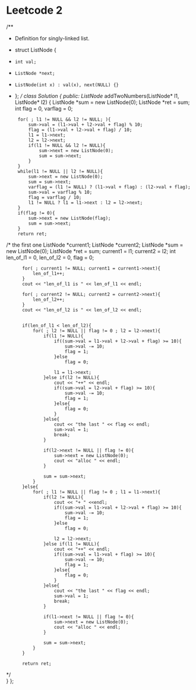 # Leetcode 2
  /**
   * Definition for singly-linked list.
   * struct ListNode {
   *     int val;
   *     ListNode *next;
   *     ListNode(int x) : val(x), next(NULL) {}
   * };
   */
  class Solution {
  public:
      ListNode* addTwoNumbers(ListNode* l1, ListNode* l2) {
          ListNode *sum = new ListNode(0);
          ListNode *ret = sum;
          int flag = 0, varflag = 0;

          for( ; l1 != NULL && l2 != NULL; ){
              sum->val = (l1->val + l2->val + flag) % 10;
              flag = (l1->val + l2->val + flag) / 10;
              l1 = l1->next;
              l2 = l2->next;
              if(l1 != NULL && l2 != NULL){
                  sum->next = new ListNode(0);
                  sum = sum->next;
              }
          }
          while(l1 != NULL || l2 != NULL){
              sum->next = new ListNode(0);
              sum = sum->next;
              varflag = (l1 != NULL) ? (l1->val + flag) : (l2->val + flag);
              sum->val = varflag % 10;
              flag = varflag / 10;
              l1 != NULL ? l1 = l1->next : l2 = l2->next;            
          }
          if(flag != 0){
              sum->next = new ListNode(flag);
              sum = sum->next;
          }
          return ret;        

  /* the first one
          ListNode *current1;
          ListNode *current2;
          ListNode *sum = new ListNode(0);
          ListNode *ret = sum;
          current1 = l1;
          current2 = l2;
          int len_of_l1 = 0, len_of_l2 = 0, flag = 0;


          for( ; current1 != NULL; current1 = current1->next){
              len_of_l1++;
          }
          cout << "len_of_l1 is " << len_of_l1 << endl;

          for( ; current2 != NULL; current2 = current2->next){
              len_of_l2++;
          }
          cout << "len_of_l2 is " << len_of_l2 << endl;


          if(len_of_l1 < len_of_l2){
              for( ; l2 != NULL || flag != 0 ; l2 = l2->next){
                  if(l1 != NULL){
                      if((sum->val = l1->val + l2->val + flag) >= 10){
                          sum->val -= 10;
                          flag = 1;
                      }else
                          flag = 0;

                      l1 = l1->next;
                  }else if(l2 != NULL){
                      cout << "++" << endl;
                      if((sum->val = l2->val + flag) >= 10){
                          sum->val -= 10;
                          flag = 1;
                      }else{
                          flag = 0;
                      }
                  }else{
                      cout << "the last " << flag << endl;
                      sum->val = 1;
                      break;
                  }

                  if(l2->next != NULL || flag != 0){
                      sum->next = new ListNode(0);
                      cout << "alloc " << endl;
                  }

                  sum = sum->next;
              }
          }else{
              for( ; l1 != NULL || flag != 0 ; l1 = l1->next){
                  if(l2 != NULL){
                      cout << "+ " <<endl;
                      if((sum->val = l1->val + l2->val + flag) >= 10){
                          sum->val -= 10;
                          flag = 1;
                      }else
                          flag = 0;

                      l2 = l2->next;
                  }else if(l1 != NULL){
                      cout << "++" << endl;
                      if((sum->val = l1->val + flag) >= 10){
                          sum->val -= 10;
                          flag = 1;
                      }else{
                          flag = 0;
                      }
                  }else{
                      cout << "the last " << flag << endl;
                      sum->val = 1;
                      break;
                  }

                  if(l1->next != NULL || flag != 0){
                      sum->next = new ListNode(0);
                      cout << "alloc " << endl;
                  }

                  sum = sum->next;
              }
          }

          return ret;

  */      
      }
  };
